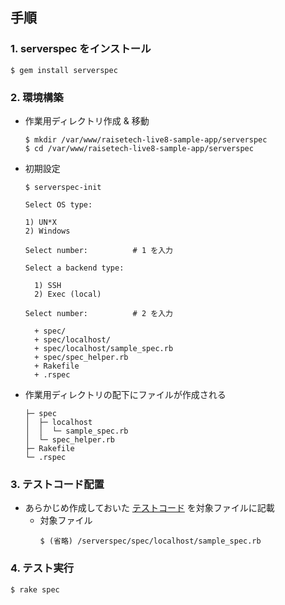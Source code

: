 ## 手順
### 1. serverspec をインストール
```bash:title
$ gem install serverspec
```

### 2. 環境構築
- 作業用ディレクトリ作成 & 移動
  ```bash:title
  $ mkdir /var/www/raisetech-live8-sample-app/serverspec
  $ cd /var/www/raisetech-live8-sample-app/serverspec
  ```
- 初期設定
  ```bash:title
  $ serverspec-init

  Select OS type:

  1) UN*X
  2) Windows       

  Select number:          # 1 を入力

  Select a backend type:

    1) SSH
    2) Exec (local)

  Select number:          # 2 を入力

    + spec/
    + spec/localhost/
    + spec/localhost/sample_spec.rb
    + spec/spec_helper.rb
    + Rakefile
    + .rspec
  ```
- 作業用ディレクトリの配下にファイルが作成される
  ```bash:title
  ├─ spec
  │  ├─ localhost
  │  │  └─ sample_spec.rb
  │  └─ spec_helper.rb
  ├─ Rakefile
  └─ .rspec
  ```

### 3. テストコード配置
- あらかじめ作成しておいた [テストコード](./lecture11_spec.rb) を対象ファイルに記載
  - 対象ファイル
    ```bash:title
    $ (省略) /serverspec/spec/localhost/sample_spec.rb
    ```

### 4. テスト実行
```bash:title
$ rake spec
```
